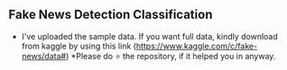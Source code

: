 ## Fake News Detection Classification
* I've uploaded the sample data. If you want full data, kindly download from kaggle by using this link (https://www.kaggle.com/c/fake-news/data#)
*Please do ⭐ the repository, if it helped you in anyway.
